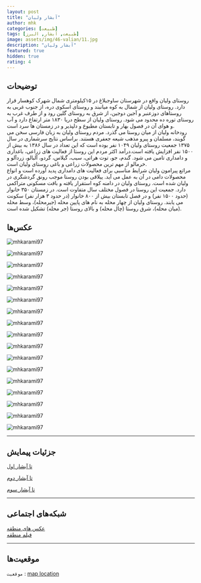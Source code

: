 ```yaml
---
layout: post
title: "آبشار ولیان"
author: mhk
categories: [طبیعت]
tags: [طبیعت, آبشار, البرز]
image: assets/img/46-valian/11.jpg
description: "آبشار ولیان"
featured: true
hidden: true
rating: 4
---
```


## توضیحات
روستای ولیان واقع در شهرستان ساوجبلاغ در ۱۵کیلومتری شمال شهرک کوهسار قرار دارد. روستای ولیان از شمال به کوه میانبند و روستای اسکوی دره، از جنوب غربی به روستاهای دوزعنبر و آجین دوجین، از شرق به روستای گلین رود و از طرف غرب به روستای توره ده محدود می شود. روستای ولیان از سطح دریا ۱۸۳۰ متر ارتفاع دارد و آب و هوای آن در فصول بهار و تابستان مطبوع و دلپذیر و در زمستان ها سرد است.  
رودخانه ولیان از میان روستا می گذرد. مردم روستای ولیان به زبان فارسی سخن می گویند، مسلمان و پیرو مذهب شیعه جعفری هستند. براساس نتایج سرشماری در سال ۱۳۷۵ جمعیت روستای ولیان ۱۰۴۹ نفر بوده است که این تعداد در سال ۱۳۸۶ به بیش از ۱۵۰۰ نفر افزایش یافته است.درآمد اکثر مردم این روستا از فعالیت های زراعی، باغداری و دامداری تامین می شود. گندم، جو، توت هراتی، سیب، گیلاس، گردو، آلبالو، زردآلو و خرمالو از مهم ترین محصولات زراعی و باغی روستای ولیان است.  
مراتع پیرامون ولیان شرایط مناسبی برای فعالیت های دامداری پدید آورده است و انواع محصولات دامی در آن به عمل می آید. ییلاقی بودن روستا موجب رونق گردشگری در ولیان شده است. روستای ولیان در دامنه کوه استقرار یافته و بافت مسکونی متراکمی دارد. جمعیت این روستا در فصول مختلف سال متفاوت است. در زمستان ۳۵۰ خانوار (حدود ۱۵۰۰ نفر) و در فصل تابستان بیش از ۸۰۰ خانوار (در حدود ۳ هزار نفر) سکونت می یابند. روستای ولیان از چهار محله به نام های پایین محله (جیرمحله)، وسط محله (میان محله)، شرق روستا (چال محله) و بالای روستا (جر محله) تشکیل شده است.  

## عکس‌ها
![mhkarami97](/assets/img/46-valian/01.jpg)  

![mhkarami97](/assets/img/46-valian/02.jpg)  

![mhkarami97](/assets/img/46-valian/03.jpg)  

![mhkarami97](/assets/img/46-valian/04.jpg)  

![mhkarami97](/assets/img/46-valian/05.jpg)  

![mhkarami97](/assets/img/46-valian/06.jpg)  

![mhkarami97](/assets/img/46-valian/07.jpg)  

![mhkarami97](/assets/img/46-valian/08.jpg)  

![mhkarami97](/assets/img/46-valian/09.jpg)  

![mhkarami97](/assets/img/46-valian/10.jpg)  

![mhkarami97](/assets/img/46-valian/11.jpg)  

![mhkarami97](/assets/img/46-valian/12.jpg)  

![mhkarami97](/assets/img/46-valian/13.jpg)  

![mhkarami97](/assets/img/46-valian/14.jpg)  

![mhkarami97](/assets/img/46-valian/15.jpg)  

![mhkarami97](/assets/img/46-valian/16.jpg)  

![mhkarami97](/assets/img/46-valian/17.jpg)  

---

## جزئیات پیمایش
[تا آبشار اول](/assets/img/46-valian/18.jpg)  

[تا آبشار دوم](/assets/img/46-valian/19.jpg)  

[تا آبشار سوم](/assets/img/46-valian/20.jpg)  

---

## شبکه‌های اجتماعی
[عکس های منطقه]()  
[فیلم منطقه]()  

---

## موقعیت‌ها
`موقعیت` : [map location](https://www.google.com/maps/place/Valian+Waterfall/@36.0619711,50.8187533,14.1z/data=!4m13!1m7!3m6!1s0x3f8c52af9f0a92df:0x9bd13eef03c37b0!2zQWxib3J6IFByb3ZpbmNlLCDYrNin2K_ZhyDYotio2LTYp9ixINmI2YTbjNin2YY!3b1!8m2!3d36.0407886!4d50.8365017!3m4!1s0x3f8c538a1f580497:0xfcbe620bb60ed53d!8m2!3d36.0580008!4d50.8334452)  